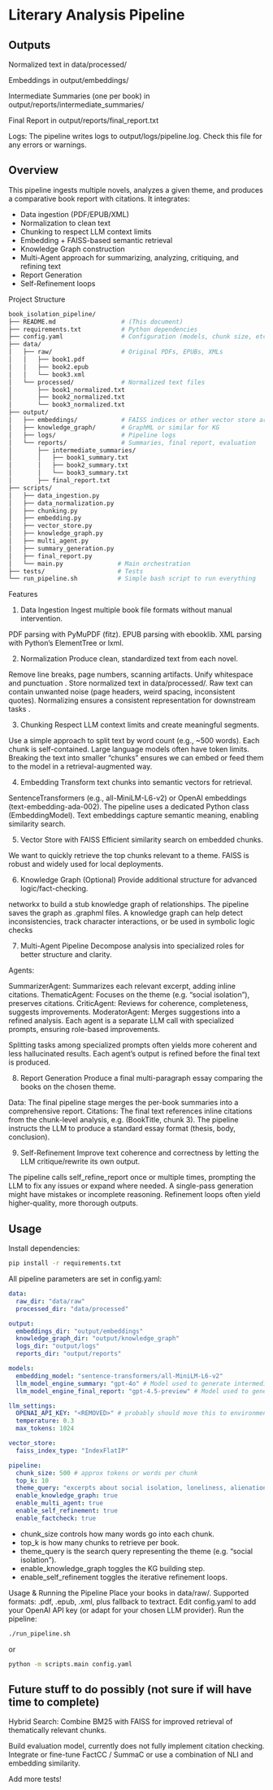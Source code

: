 # Literary Analysis Pipeline

## Outputs

Normalized text in data/processed/

Embeddings in output/embeddings/

Intermediate Summaries (one per book) in output/reports/intermediate_summaries/

Final Report in output/reports/final_report.txt

Logs: The pipeline writes logs to output/logs/pipeline.log. Check this file for any errors or warnings.

## Overview

This pipeline ingests multiple novels, analyzes a given theme, and produces a
comparative book report with citations. It integrates:

- Data ingestion (PDF/EPUB/XML)
- Normalization to clean text
- Chunking to respect LLM context limits
- Embedding + FAISS-based semantic retrieval
- Knowledge Graph construction
- Multi-Agent approach for summarizing, analyzing, critiquing, and refining text
- Report Generation
- Self-Refinement loops

Project Structure

```bash
book_isolation_pipeline/
├── README.md                  # (This document)
├── requirements.txt           # Python dependencies
├── config.yaml                # Configuration (models, chunk size, etc.)
├── data/
│   ├── raw/                   # Original PDFs, EPUBs, XMLs
│   │   ├── book1.pdf
│   │   ├── book2.epub
│   │   └── book3.xml
│   └── processed/             # Normalized text files
│       ├── book1_normalized.txt
│       ├── book2_normalized.txt
│       └── book3_normalized.txt
├── output/
│   ├── embeddings/            # FAISS indices or other vector store artifacts
│   ├── knowledge_graph/       # GraphML or similar for KG
│   ├── logs/                  # Pipeline logs
│   └── reports/               # Summaries, final report, evaluation
│       ├── intermediate_summaries/
│       │   ├── book1_summary.txt
│       │   ├── book2_summary.txt
│       │   └── book3_summary.txt
│       ├── final_report.txt
├── scripts/
│   ├── data_ingestion.py
│   ├── data_normalization.py
│   ├── chunking.py
│   ├── embedding.py
│   ├── vector_store.py
│   ├── knowledge_graph.py
│   ├── multi_agent.py
│   ├── summary_generation.py
│   ├── final_report.py
│   └── main.py               # Main orchestration
├── tests/                    # Tests
└── run_pipeline.sh           # Simple bash script to run everything
```

Features

1. Data Ingestion
   Ingest multiple book file formats without manual intervention.

PDF parsing with PyMuPDF (fitz).
EPUB parsing with ebooklib.
XML parsing with Python’s ElementTree or lxml.

2. Normalization
   Produce clean, standardized text from each novel.

Remove line breaks, page numbers, scanning artifacts.
Unify whitespace and punctuation .
Store normalized text in data/processed/.
Raw text can contain unwanted noise (page headers, weird spacing, inconsistent quotes). Normalizing ensures a consistent representation for downstream tasks .

3. Chunking
   Respect LLM context limits and create meaningful segments.

Use a simple approach to split text by word count (e.g., ~500 words).
Each chunk is self-contained.
Large language models often have token limits. Breaking the text into smaller “chunks” ensures we can embed or feed them to the model in a retrieval-augmented way.

4. Embedding
   Transform text chunks into semantic vectors for retrieval.

SentenceTransformers (e.g., all-MiniLM-L6-v2) or OpenAI embeddings (text-embedding-ada-002).
The pipeline uses a dedicated Python class (EmbeddingModel).
Text embeddings capture semantic meaning, enabling similarity search.

5. Vector Store with FAISS
   Efficient similarity search on embedded chunks.

We want to quickly retrieve the top chunks relevant to a theme. FAISS is robust and widely used for local deployments.

6. Knowledge Graph (Optional)
   Provide additional structure for advanced logic/fact-checking.

networkx to build a stub knowledge graph of relationships. The pipeline saves the graph as .graphml files.
A knowledge graph can help detect inconsistencies, track character interactions, or be used in symbolic logic checks

7. Multi-Agent Pipeline
   Decompose analysis into specialized roles for better structure and clarity.

Agents:

SummarizerAgent: Summarizes each relevant excerpt, adding inline citations.
ThematicAgent: Focuses on the theme (e.g. “social isolation”), preserves citations.
CriticAgent: Reviews for coherence, completeness, suggests improvements.
ModeratorAgent: Merges suggestions into a refined analysis.
Each agent is a separate LLM call with specialized prompts, ensuring role-based improvements.

Splitting tasks among specialized prompts often yields more coherent and less hallucinated results. Each agent’s output is refined before the final text is produced.

8. Report Generation
   Produce a final multi-paragraph essay comparing the books on the chosen theme.

Data: The final pipeline stage merges the per-book summaries into a comprehensive report.
Citations: The final text references inline citations from the chunk-level analysis, e.g. (BookTitle, chunk 3).
The pipeline instructs the LLM to produce a standard essay format (thesis, body, conclusion).

9. Self-Refinement
   Improve text coherence and correctness by letting the LLM critique/rewrite its own output.

The pipeline calls self_refine_report once or multiple times, prompting the LLM to fix any issues or expand where needed.
A single-pass generation might have mistakes or incomplete reasoning. Refinement loops often yield higher-quality, more thorough outputs.

## Usage

Install dependencies:

```bash
pip install -r requirements.txt
```

All pipeline parameters are set in config.yaml:

```yaml
data:
  raw_dir: "data/raw"
  processed_dir: "data/processed"

output:
  embeddings_dir: "output/embeddings"
  knowledge_graph_dir: "output/knowledge_graph"
  logs_dir: "output/logs"
  reports_dir: "output/reports"

models:
  embedding_model: "sentence-transformers/all-MiniLM-L6-v2"
  llm_model_engine_summary: "gpt-4o" # Model used to generate intermediary summaries
  llm_model_engine_final_report: "gpt-4.5-preview" # Model used to generate final comparative report

llm_settings:
  OPENAI_API_KEY: "<REMOVED>" # probably should move this to environment variable in .zsh
  temperature: 0.3
  max_tokens: 1024

vector_store:
  faiss_index_type: "IndexFlatIP"

pipeline:
  chunk_size: 500 # approx tokens or words per chunk
  top_k: 10
  theme_query: "excerpts about social isolation, loneliness, alienation"
  enable_knowledge_graph: true
  enable_multi_agent: true
  enable_self_refinement: true
  enable_factcheck: true
```

- chunk_size controls how many words go into each chunk.
- top_k is how many chunks to retrieve per book.
- theme_query is the search query representing the theme (e.g. “social isolation”).
- enable_knowledge_graph toggles the KG building step.
- enable_self_refinement toggles the iterative refinement loops.

Usage & Running the Pipeline
Place your books in data/raw/. Supported formats: .pdf, .epub, .xml, plus fallback to textract.
Edit config.yaml to add your OpenAI API key (or adapt for your chosen LLM provider).
Run the pipeline:

```bash
./run_pipeline.sh
```

or

```bash
python -m scripts.main config.yaml
```

## Future stuff to do possibly (not sure if will have time to complete)

Hybrid Search: Combine BM25 with FAISS for improved retrieval of thematically relevant chunks.

Build evaluation model, currently does not fully implement citation checking. Integrate or fine-tune FactCC / SummaC or use a combination of NLI and embedding similarity.

Add more tests!
